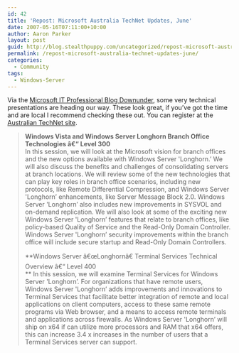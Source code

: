 ```yaml
---
id: 42
title: 'Repost: Microsoft Australia TechNet Updates, June'
date: 2007-05-16T07:11:00+10:00
author: Aaron Parker
layout: post
guid: http://blog.stealthpuppy.com/uncategorized/repost-microsoft-australia-technet-updates-june
permalink: /repost-microsoft-australia-technet-updates-june/
categories:
  - Community
tags:
  - Windows-Server
---
```

Via the [Microsoft IT Professional Blog Downunder](http://blogs.technet.com/itproaustralia/archive/2007/05/16/technet-updates-june-register-today.aspx), some very technical presentations are heading our way. These look great, if you&#8217;ve got the time and are local I recommend checking these out. You can register at the [Australian TechNet site](http://www.microsoft.com/australia/technet/techNet_Landingpage.mspx).

> **Windows Vista and Windows Server Longhorn Branch Office Technologies â€“ Level 300**  
> In this session, we will look at the Microsoft vision for branch offices and the new options available with Windows Server 'Longhorn.&#8217; We will also discuss the benefits and challenges of consolidating servers at branch locations. We will review some of the new technologies that can play key roles in branch office scenarios, including new protocols, like Remote Differential Compression, and Windows Server 'Longhorn&#8217; enhancements, like Server Message Block 2.0. Windows Server 'Longhorn&#8217; also includes new improvements in SYSVOL and on-demand replication. We will also look at some of the exciting new Windows Server 'Longhorn&#8217; features that relate to branch offices, like policy-based Quality of Service and the Read-Only Domain Controller. Windows Server 'Longhorn&#8217; security improvements within the branch office will include secure startup and Read-Only Domain Controllers.
> 
> **Windows Server â€œLonghornâ€ Terminal Services Technical Overview â€“ Level 400  
>** In this session, we will examine Terminal Services for Windows Server 'Longhorn&#8217;. For organizations that have remote users, Windows Server 'Longhorn&#8217; adds improvements and innovations to Terminal Services that facilitate better integration of remote and local applications on client computers, access to these same remote programs via Web browser, and a means to access remote terminals and applications across firewalls. As Windows Server 'Longhorn&#8217; will ship on x64 if can utilize more processors and RAM that x64 offers, this can increase 3.4 x increases in the number of users that a Terminal Services server can support.